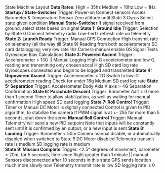 State Machine Layout
**Data Rates:**
  High = 35hz
  Medium = 10hz
  Low = 1Hz
**Startup / State-Switcher**
	Trigger: Power-on
	Connect sensors
	Accels
	Barometer & Temperature Sensor
	Zero altitude until State 3
	Gyros
	Select state given condition
**Manual State-Switcher**
	If signal received from ground, select state based on signal
**State 1: Ground Idle**
	Trigger: Selection by State 0
	Connect telemetry radio
	Low-hertz refresh rate on telemetry 
**State 2: Launch Ready**
	Trigger: Manual
	GPS Connection
	High transmit rate on telemetry (all the way till State 9)
	Reading from both accelerometers
	SD card datalogging; very low rate 1hz
	Camera manual enable
	GS Signal Tests
	Gyroscope Bias Calculations
**State 3: Powered Ascent**
	Trigger: Accelerometer > 13G || Manual
	Logging High-G accelerometer and low G,  reading and transmitting only chosen accel
	High SD card log rate
	Gyroscopes connected and begin to be logged and transmitted
**State 4: Unpowered Ascent**
	Trigger: Accelerometer < 2G
	Switch to low-G accelerometer reading
	Check for under 16g
	Medium SD card log rate
**State 5: Separation**
	Trigger: Accelerometer Body Axis X axis > 4G
	Separation Confirmation
**State 6: Parachute Descent**
	Trigger: Barometer Δalt < 0 more than 1 second
	Timer to allow stabilization, as well as waiting for manual confirmation
	High speed SD card logging
**State 7: Roll Control**
	Trigger: Timer or Manual
	DC Motor is digitally connected
	Control is given to PID algorithm, to stabilize the camera
	If PWM signal is at +- 255 for more than 5 seconds, shut down the servo
**Manual Roll Control**
	Trigger: Manual
	Telemetry will send a new PID setpoint
	Note that inputs will be constantly sent until it is confirmed by an output, or a new input is sent
**State 8: Landing**
	Trigger: Barometer < 50m
	Camera manual disable, or automatically disabled when switched to State 9
	DC Motor disabled
	Telemetry transmit rate is medium
	SD logging rate is medium  
**State 9: Mission Complete**
	Trigger: <2.5° degrees of movement, barometer < 20m, for 5 seconds, time since flight greater than 1 minute || manual
	Sensors disconnected after 10 seconds in this state
	GPS sends location much more slowly now
	Telemetry transmit rate is low
	SD logging rate is 0

